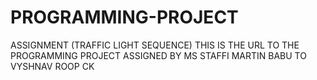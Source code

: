 # PROGRAMMING-PROJECT
ASSIGNMENT (TRAFFIC LIGHT SEQUENCE)
THIS IS THE URL TO THE PROGRAMMING PROJECT ASSIGNED BY MS STAFFI MARTIN BABU TO VYSHNAV ROOP CK
